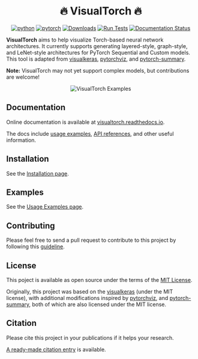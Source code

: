 <div align="center">
 <h1>🔥 VisualTorch 🔥</h1>

[![python](https://img.shields.io/badge/python-3.10%2B-blue)]() [![pytorch](https://img.shields.io/badge/pytorch-2.0%2B-orange)]() [![Downloads](https://static.pepy.tech/personalized-badge/visualtorch?period=total&units=international_system&left_color=grey&right_color=green&left_text=PyPI%20Downloads)](https://pepy.tech/project/visualtorch) [![Run Tests](https://github.com/willyfh/visualtorch/actions/workflows/pytest.yml/badge.svg)](https://github.com/willyfh/visualtorch/actions/workflows/pytest.yml) [![Documentation Status](https://readthedocs.org/projects/visualtorch/badge/?version=latest)](https://visualtorch.readthedocs.io/en/latest/?badge=latest)

</div>

**VisualTorch** aims to help visualize Torch-based neural network architectures. It currently supports generating layered-style, graph-style, and LeNet-style architectures for PyTorch Sequential and Custom models. This tool is adapted from [visualkeras](https://github.com/paulgavrikov/visualkeras), [pytorchviz](https://github.com/szagoruyko/pytorchviz), and [pytorch-summary](https://github.com/sksq96/pytorch-summary).

**Note:** VisualTorch may not yet support complex models, but contributions are welcome!

<div align="center">

![VisualTorch Examples](https://github.com/willyfh/visualtorch/assets/5786636/398c3356-4de0-446b-a30b-d8ebe532d2c2)

</div>

## Documentation

Online documentation is available at [visualtorch.readthedocs.io](https://visualtorch.readthedocs.io/en/latest/).

The docs include [usage examples](https://visualtorch.readthedocs.io/en/latest/usage_examples/index.html), [API references](https://visualtorch.readthedocs.io/en/latest/markdown/api_references/index.html), and other useful information.

## Installation

See the [Installation page](https://visualtorch.readthedocs.io/en/latest/markdown/get_started/installation.html).

## Examples

See the [Usage Examples page](https://visualtorch.readthedocs.io/en/latest/usage_examples/index.html).

## Contributing

Please feel free to send a pull request to contribute to this project by following this [guideline](https://github.com/willyfh/visualtorch/blob/main/CONTRIBUTING.md).

## License

This poject is available as open source under the terms of the [MIT License](https://github.com/willyfh/visualtorch/blob/update-readme/LICENSE).

Originally, this project was based on the [visualkeras](https://github.com/paulgavrikov/visualkeras) (under the MIT license), with additional modifications inspired by [pytorchviz](https://github.com/szagoruyko/pytorchviz), and [pytorch-summary](https://github.com/sksq96/pytorch-summary), both of which are also licensed under the MIT license.

## Citation

Please cite this project in your publications if it helps your research.

[A ready-made citation entry](https://visualtorch.readthedocs.io/en/latest/index.html#citation) is available.
